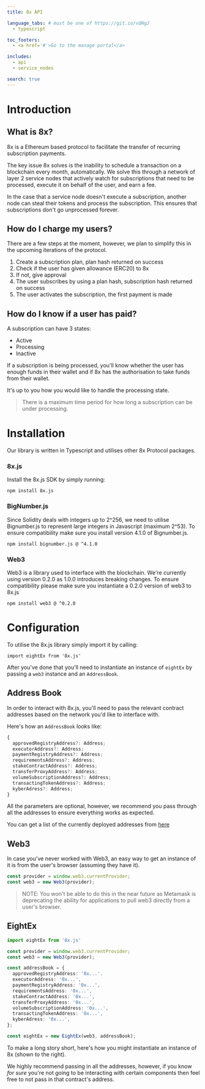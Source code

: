 ```yaml
---
title: 8x API

language_tabs: # must be one of https://git.io/vQNgJ
  - typescript

toc_footers:
  - <a href='#'>Go to the manage portal</a>

includes:
  - api
  - service_nodes

search: true
---
```


# Introduction

## What is 8x?

8x is a Ethereum based protocol to facilitate the transfer of recurring subscription payments.

The key issue 8x solves is the inability to schedule a transaction on a blockchain every month, automatically.
We solve this through a network of layer 2 service nodes that actively watch for subscriptions that need to be processed, execute it on behalf of the user, and earn a fee.

In the case that a service node doesn't execute a subscription, another node can steal their tokens and process the subscription. This ensures that subscriptions don't go unprocessed forever.

## How do I charge my users?

There are a few steps at the moment, however, we plan to simplify this in the upcoming iterations of the protocol.

1. Create a subscription plan, plan hash returned on success
2. Check if the user has given allowance (ERC20) to 8x
3. If not, give approval
4. The user subscribes by using a plan hash, subscription hash returned on success
5. The user activates the subscription, the first payment is made

## How do I know if a user has paid?

A subscription can have 3 states:

- Active
- Processing
- Inactive

If a subscription is being processed, you'll know whether the user has enough funds in their wallet and if 8x has the authorisation to take funds from their wallet.

It's up to you how you would like to handle the processing state.

> There is a maximum time period for how long a subscription can be under processing.

# Installation

Our library is written in Typescript and utilises other 8x Protocol packages.

### 8x.js

Install the 8x.js SDK by simply running:

`npm install 8x.js`

### BigNumber.js

Since Solidity deals with integers up to 2^256, we need to utilise Bignumber.js to represent large integers in Javascript (maximum 2^53).
To ensure compatibility make sure you install version 4.1.0 of Bignumber.js.

`npm install bignumber.js @ ^4.1.0`

### Web3

Web3 is a library used to interface with the blockchain. We're currently using version 0.2.0 as 1.0.0 introduces breaking changes.
To ensure compatibility please make sure you instantiate a 0.2.0 version of web3 to 8x.js

`npm install web3 @ ^0.2.0`

# Configuration

To utilise the 8x.js library simply import it by calling:

`import eightEx from '8x.js'`

After you've done that you'll need to instantiate an instance of `eightEx` by passing a `web3` instance and an `AddressBook`.

## Address Book

In order to interact with 8x.js, you'll need to pass the relevant contract addresses based on the network you'd like to interface with.

Here's how an `AddressBook` looks like:

```typescript
{
  approvedRegistryAddress?: Address;
  executorAddress?: Address;
  paymentRegistryAddress?: Address;
  requirementsAddress?: Address;
  stakeContractAddress?: Address;
  transferProxyAddress?: Address;
  volumeSubscriptionAddress?: Address;
  transactingTokenAddress?: Address;
  kyberAdress?: Address;
}
```

All the parameters are optional, however, we recommend you pass through all the addresses to ensure everything works as expected.

You can get a list of the currently deployed addresses from [here](https://github.com/8xprotocol/monorepo/blob/master/packages/artifacts/src/addresses/config.json)

## Web3

In case you've never worked with Web3, an easy way to get an instance of it is from the user's browser (assuming they have it).

```typescript
const provider = window.web3.currentProvider;
const web3 = new Web3(provider);
```

> NOTE: You won't be able to do this in the near future as Metamask is deprecating the ability for applications to pull web3 directly from a user's browser.

## EightEx

```typescript
import eightEx from '8x.js'

const provider = window.web3.currentProvider;
const web3 = new Web3(provider);

const addressBook = {
  approvedRegistryAddress: '0x...'.
  executorAddress: '0x...',
  paymentRegistryAddress: '0x...',
  requirementsAddress: '0x...',
  stakeContractAddress: '0x...',
  transferProxyAddress: '0x...',
  volumeSubscriptionAddress: '0x...',
  transactingTokenAddress: '0x...',
  kyberAdress: '0x...',
};

const eightEx = new EightEx(web3, addressBook);
```

To make a long story short, here's how you might instantiate an instance of 8x (shown to the right).

We highly recommend passing in all the addresses, however, if you know *for sure* you're not going to be interacting with certain components then feel free to not pass in that contract's address.